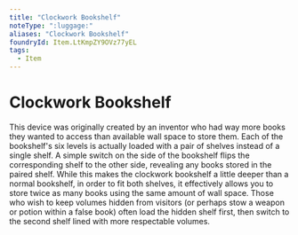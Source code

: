 ```yaml
---
title: "Clockwork Bookshelf"
noteType: ":luggage:"
aliases: "Clockwork Bookshelf"
foundryId: Item.LtKmpZY9OVz77yEL
tags:
  - Item
---
```


# Clockwork Bookshelf

This device was originally created by an inventor who had way more books they wanted to access than available wall space to store them. Each of the bookshelf's six levels is actually loaded with a pair of shelves instead of a single shelf. A simple switch on the side of the bookshelf flips the corresponding shelf to the other side, revealing any books stored in the paired shelf. While this makes the clockwork bookshelf a little deeper than a normal bookshelf, in order to fit both shelves, it effectively allows you to store twice as many books using the same amount of wall space. Those who wish to keep volumes hidden from visitors (or perhaps stow a weapon or potion within a false book) often load the hidden shelf first, then switch to the second shelf lined with more respectable volumes.
